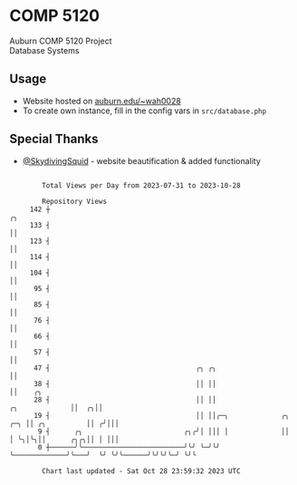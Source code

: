 # COMP 5120
Auburn COMP 5120 Project  
Database Systems

## Usage
- Website hosted on [auburn.edu/~wah0028](https://webhome.auburn.edu/~wah0028/)
- To create own instance, fill in the config vars in `src/database.php`

## Special Thanks
- [@SkydivingSquid](https://github.com/SkydivingSquid) - website beautification & added functionality

```

        Total Views per Day from 2023-07-31 to 2023-10-28

        Repository Views
     142 ┼                                                                                 ╭╮
     133 ┤                                                                                 ││
     123 ┤                                                                                 ││
     114 ┤                                                                                 ││
     104 ┤                                                                                 ││
      95 ┤                                                                                 ││
      85 ┤                                                                                 ││
      76 ┤                                                                                 ││
      66 ┤                                                                                 ││
      57 ┤                                                                                 ││
      47 ┤                                    ╭╮ ╭╮                                        ││
      38 ┤                                    ││ ││                                        ││    ╭╮
      28 ┤                                    ││ ││                         ╭╮             ││  ╭╮││
      19 ┤                                    ││ ││╭─╮             ╭╮   ╭─╮ ││ ╭╮          ││ ╭╯│││
       9 ┤      ╭╮                         ╭╮╭╯│ │││ │             ││   │ ╰╮│╰╮││      ╭╮╭╮││ │ │││
       0 ┼──────╯╰─────────────────────────╯╰╯ ╰─╯╰╯ ╰─────────────╯╰───╯  ╰╯ ╰╯╰──────╯╰╯╰╯╰─╯ ╰╯╰

        Chart last updated - Sat Oct 28 23:59:32 2023 UTC
        
```
